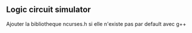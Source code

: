 ## Logic circuit simulator

Ajouter la bibliotheque ncurses.h si elle n'existe pas par default avec g++